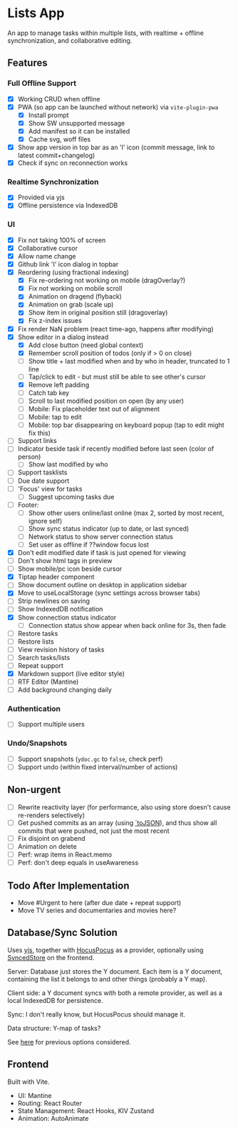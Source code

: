 # Lists App

An app to manage tasks within multiple lists, with realtime + offline synchronization, and collaborative editing.

## Features

### Full Offline Support

- [x] Working CRUD when offline
- [x] PWA (so app can be launched without network) via `vite-plugin-pwa`
  - [x] Install prompt
  - [x] Show SW unsupported message
  - [x] Add manifest so it can be installed
  - [x] Cache svg, woff files
- [x] Show app version in top bar as an 'I' icon (commit message, link to latest commit+changelog)
- [x] Check if sync on reconnection works

### Realtime Synchronization

- [x] Provided via yjs
- [x] Offline persistence via IndexedDB

### UI

- [x] Fix not taking 100% of screen
- [x] Collaborative cursor
- [x] Allow name change
- [x] Github link 'I' icon dialog in topbar
- [x] Reordering (using fractional indexing)
  - [x] Fix re-ordering not working on mobile (dragOverlay?)
  - [x] Fix not working on mobile scroll
  - [x] Animation on dragend (flyback)
  - [x] Animation on grab (scale up)
  - [x] Show item in original position still (dragoverlay)
  - [x] Fix z-index issues
- [x] Fix render NaN problem (react time-ago, happens after modifying)
- [x] Show editor in a dialog instead
  - [x] Add close button (need global context)
  - [x] Remember scroll position of todos (only if > 0 on close)
  - [ ] Show title + last modified when and by who in header, truncated to 1 line
  - [ ] Tap/click to edit - but must still be able to see other's cursor
  - [x] Remove left padding
  - [ ] Catch tab key
  - [ ] Scroll to last modified position on open (by any user)
  - [ ] Mobile: Fix placeholder text out of alignment
  - [ ] Mobile: tap to edit
  - [ ] Mobile: top bar disappearing on keyboard popup (tap to edit might fix this)
- [ ] Support links
- [ ] Indicator beside task if recently modified before last seen (color of person)
  - [ ] Show last modified by who
- [ ] Support tasklists
- [ ] Due date support
- [ ] 'Focus' view for tasks
  - [ ] Suggest upcoming tasks due
- [ ] Footer:
  - [ ] Show other users online/last online (max 2, sorted by most recent, ignore self)
  - [ ] Show sync status indicator (up to date, or last synced)
  - [ ] Network status to show server connection status
  - [ ] Set user as offline if ??window focus lost
- [x] Don't edit modified date if task is just opened for viewing
- [ ] Don't show html tags in preview
- [ ] Show mobile/pc icon beside cursor
- [x] Tiptap header component
- [ ] Show document outline on desktop in application sidebar
- [x] Move to useLocalStorage (sync settings across browser tabs)
- [ ] Strip newlines on saving
- [ ] Show IndexedDB notification
- [x] Show connection status indicator
  - [ ] Connection status show appear when back online for 3s, then fade
- [ ] Restore tasks
- [ ] Restore lists
- [ ] View revision history of tasks
- [ ] Search tasks/lists
- [ ] Repeat support
- [x] Markdown support (live editor style)
- [ ] RTF Editor (Mantine)
- [ ] Add background changing daily

### Authentication

- [ ] Support multiple users

### Undo/Snapshots

- [ ] Support snapshots (`ydoc.gc` to `false`, check perf)
- [ ] Support undo (within fixed interval/number of actions)

## Non-urgent

- [ ] Rewrite reactivity layer (for performance, also using store doesn't cause re-renders selectively)
- [ ] Get pushed commits as an array (using [`toJSON](https://docs.github.com/en/actions/learn-github-actions/expressions#tojson)), and thus show all commits that were pushed, not just the most recent
- [ ] Fix disjoint on grabend
- [ ] Animation on delete
- [ ] Perf: wrap items in React.memo
- [ ] Perf: don't deep equals in useAwareness

## Todo After Implementation

- Move #Urgent to here (after due date + repeat support)
- Move TV series and documentaries and movies here?

## Database/Sync Solution

Uses [yjs][yjs], together with [HocusPocus] as a provider, optionally using [SyncedStore][syncedstore] on the frontend.

Server: Database just stores the Y document. Each item is a Y document, containing the list it belongs to and other things (probably a Y map).

Client side: a Y document syncs with both a remote provider, as well as a local IndexedDB for persistence.

Sync: I don't really know, but HocusPocus should manage it.

Data structure: Y-map of tasks?

See [here](databases.md) for previous options considered.

## Frontend

Built with Vite.

- UI: Mantine
- Routing: React Router
- State Management: React Hooks, KIV Zustand
- Animation: AutoAnimate

[yjs]: https://github.com/yjs/yjs
[hocuspocus]: https://tiptap.dev/hocuspocus
[syncedstore]: https://syncedstore.org/docs/
